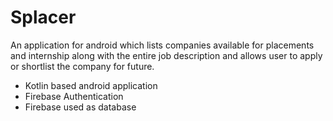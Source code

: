 # Splacer
An application for android which lists companies available for placements and internship along with the entire job description and allows user to apply or shortlist the company for future.

* Kotlin based android application
* Firebase Authentication
* Firebase used as database

